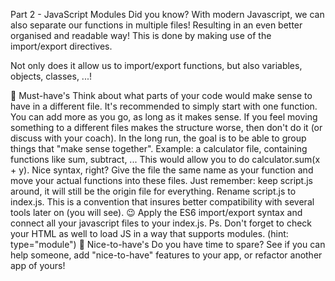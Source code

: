 Part 2 - JavaScript Modules
Did you know? With modern Javascript, we can also separate our functions in multiple files! Resulting in an even better organised and readable way! This is done by making use of the import/export directives.

Not only does it allow us to import/export functions, but also variables, objects, classes, ...!

🌱 Must-have's
Think about what parts of your code would make sense to have in a different file.
It's recommended to simply start with one function. You can add more as you go, as long as it makes sense. If you feel moving something to a different files makes the structure worse, then don't do it (or discuss with your coach).
In the long run, the goal is to be able to group things that "make sense together". Example: a calculator file, containing functions like sum, subtract, ... This would allow you to do calculator.sum(x + y). Nice syntax, right?
Give the file the same name as your function and move your actual functions into these files.
Just remember: keep script.js around, it will still be the origin file for everything.
Rename script.js to index.js.
This is a convention that insures better compatibility with several tools later on (you will see). 😉
Apply the ES6 import/export syntax and connect all your javascript files to your index.js.
Ps. Don't forget to check your HTML as well to load JS in a way that supports modules. (hint: type="module")
🌼 Nice-to-have's
Do you have time to spare? See if you can help someone, add "nice-to-have" features to your app, or refactor another app of yours!
